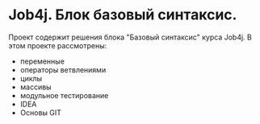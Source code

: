 # Job4j. Блок базовый синтаксис.

Проект содержит решения блока "Базовый синтаксис" курса Job4j.
В этом проекте рассмотрены: 
- переменные
- операторы ветвлениями
- циклы
- массивы
- модульное тестирование
- IDEA
- Основы GIT